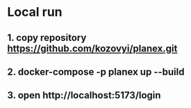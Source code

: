 # Local run

## 1.    copy repository https://github.com/kozovyi/planex.git
## 2.    docker-compose -p planex up --build
## 3.    open http://localhost:5173/login
